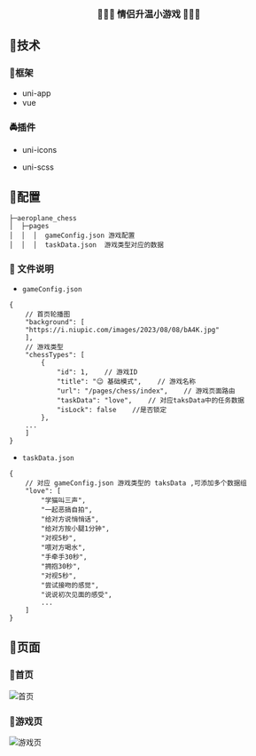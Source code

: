 <div align=center>
<h3>🎉🎉🎉 情侣升温小游戏 🎉🎉🎉</h3>
</div>

## 🚀技术
### 🚖框架
- uni-app
- vue

### 🚔插件
- uni-icons

- uni-scss

## 📔配置
```
├─aeroplane_chess
│  ├─pages
│  │  │  gameConfig.json 游戏配置
│  │  │  taskData.json  游戏类型对应的数据
```

### 📒 文件说明
- `gameConfig.json`
``` text
{
    // 首页轮播图
    "background": [
	"https://i.niupic.com/images/2023/08/08/bA4K.jpg"
    ],
    // 游戏类型
    "chessTypes": [
        {
	        "id": 1,    // 游戏ID
	        "title": "😉 基础模式",    // 游戏名称
	        "url": "/pages/chess/index",    // 游戏页面路由
	        "taskData": "love",    // 对应taksData中的任务数据
	        "isLock": false    //是否锁定
        },
    ...
    ]
}
```
- `taskData.json`
```text
{
    // 对应 gameConfig.json 游戏类型的 taksData ,可添加多个数据组
    "love": [
        "学猫叫三声",
        "一起恶搞自拍",
        "给对方说悄悄话",
        "给对方按小腿1分钟",
        "对视5秒",
        "喂对方喝水",
        "手牵手30秒",
        "拥抱30秒",
        "对视5秒",
        "尝试接吻的感觉",
        "说说初次见面的感受",
        ...
    ]
}
```


## 📌页面

### 🌹首页

<img src="https://foruda.gitee.com/images/1697621994006888977/b44c4281_7467053.png" alt="首页"  />


### 🍄游戏页
<img src="https://foruda.gitee.com/images/1697622117140475361/26d94964_7467053.png" alt="游戏页"  />